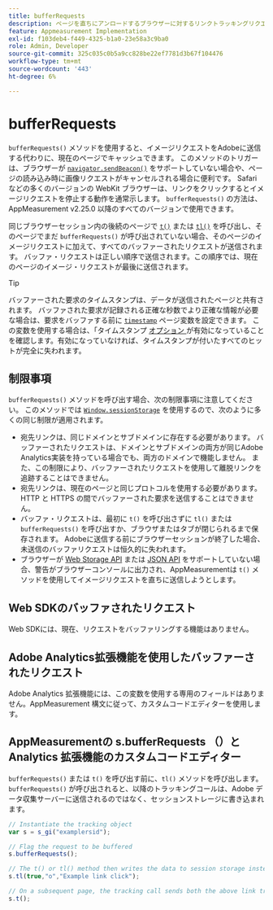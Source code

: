 ```yaml
---
title: bufferRequests
description: ページを直ちにアンロードするブラウザーに対するリンクトラッキングリクエストのキャプチャの信頼性を高めます。
feature: Appmeasurement Implementation
exl-id: f103deb4-f449-4325-b1a0-23e58a3c9ba0
role: Admin, Developer
source-git-commit: 325c035c0b5a9cc828be22ef7781d3b67f104476
workflow-type: tm+mt
source-wordcount: '443'
ht-degree: 6%

---
```


# bufferRequests

`bufferRequests()` メソッドを使用すると、イメージリクエストをAdobeに送信する代わりに、現在のページでキャッシュできます。 このメソッドのトリガーは、ブラウザーが [`navigator.sendBeacon()`](https://developer.mozilla.org/ja-JP/docs/Web/API/Navigator/sendBeacon) をサポートしていない場合や、ページの読み込み時に画像リクエストがキャンセルされる場合に便利です。 Safari などの多くのバージョンの WebKit ブラウザーは、リンクをクリックするとイメージリクエストを停止する動作を通常示します。 `bufferRequests()` の方法は、AppMeasurement v2.25.0 以降のすべてのバージョンで使用できます。

同じブラウザーセッション内の後続のページで [`t()`](t-method.md) または [`tl()`](tl-method.md) を呼び出し、そのページでまだ `bufferRequests()` が呼び出されていない場合、そのページのイメージリクエストに加えて、すべてのバッファーされたリクエストが送信されます。 バッファ・リクエストは正しい順序で送信されます。この順序では、現在のページのイメージ・リクエストが最後に送信されます。

>[!TIP]
>
>バッファーされた要求のタイムスタンプは、データが送信されたページと共有されます。 バッファされた要求が記録される正確な秒数でより正確な情報が必要な場合は、要求をバッファする前に [`timestamp`](../page-vars/timestamp.md) ページ変数を設定できます。 この変数を使用する場合は、「タイムスタンプ [ オプション ](/help/admin/tools/manage-rs/edit-settings/general/timestamp-configuration.md) が有効になっていることを確認します。有効になっていなければ、タイムスタンプが付いたすべてのヒットが完全に失われます。

## 制限事項

`bufferRequests()` メソッドを呼び出す場合、次の制限事項に注意してください。 このメソッドでは [`Window.sessionStorage`](https://developer.mozilla.org/en-US/docs/Web/API/Web_Storage_API) を使用するので、次のように多くの同じ制限が適用されます。

* 宛先リンクは、同じドメインとサブドメインに存在する必要があります。 バッファーされたリクエストは、ドメインとサブドメインの両方が同じAdobe Analytics実装を持っている場合でも、両方のドメインで機能しません。 また、この制限により、バッファーされたリクエストを使用して離脱リンクを追跡することはできません。
* 宛先リンクは、現在のページと同じプロトコルを使用する必要があります。 HTTP と HTTPS の間でバッファーされた要求を送信することはできません。
* バッファ・リクエストは、最初に `t()` を呼び出さずに `tl()` または `bufferRequests()` を呼び出すか、ブラウザまたはタブが閉じられるまで保存されます。 Adobeに送信する前にブラウザーセッションが終了した場合、未送信のバッファリクエストは恒久的に失われます。
* ブラウザーが [Web Storage API](https://developer.mozilla.org/en-US/docs/Web/API/Web_Storage_API) または [JSON API](https://developer.mozilla.org/en-US/docs/Web/JavaScript/Reference/Global_Objects/JSON) をサポートしていない場合、警告がブラウザーコンソールに出力され、AppMeasurementは `t()` メソッドを使用してイメージリクエストを直ちに送信しようとします。

## Web SDKのバッファされたリクエスト

Web SDKには、現在、リクエストをバッファリングする機能はありません。

## Adobe Analytics拡張機能を使用したバッファーされたリクエスト

Adobe Analytics 拡張機能には、この変数を使用する専用のフィールドはありません。AppMeasurement 構文に従って、カスタムコードエディターを使用します。

## AppMeasurementの s.bufferRequests （）と Analytics 拡張機能のカスタムコードエディター

`bufferRequests()` または `t()` を呼び出す前に、`tl()` メソッドを呼び出します。 `bufferRequests()` が呼び出されると、以降のトラッキングコールは、Adobe データ収集サーバーに送信されるのではなく、セッションストレージに書き込まれます。

```js
// Instantiate the tracking object
var s = s_gi("examplersid");

// Flag the request to be buffered
s.bufferRequests();

// The t() or tl() method then writes the data to session storage instead of sending it to Adobe
s.tl(true,"o","Example link click");

// On a subsequent page, the tracking call sends both the above link tracking call and the page view call
s.t();
```
